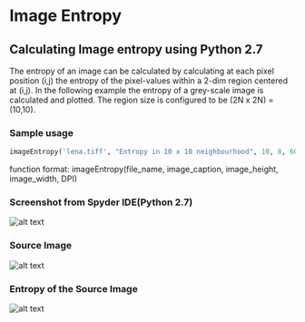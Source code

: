 # Image Entropy
## Calculating Image entropy using Python 2.7
The entropy of an image can be calculated by calculating at each pixel position (i,j) the entropy of the pixel-values within a 2-dim region centered at (i,j). In the following example the entropy of a grey-scale image is calculated and plotted. The region size is configured to be (2N x 2N) = (10,10).

### Sample usage

``` python
imageEntropy('lena.tiff', "Entropy in 10 x 10 neighbourhood", 10, 8, 600)
```
function format: imageEntropy(file_name, image_caption, image_height, image_width, DPI)


### Screenshot from Spyder IDE(Python 2.7)
![alt text](https://github.com/tamsaha1995/Image-Entropy-/blob/master/Screenshot.png "Screenshot.png")


### Source Image
![alt text](https://github.com/tamsaha1995/Image-Entropy-/blob/master/tagore.jpg "tagore.jpg")


### Entropy of the Source Image
![alt text](https://github.com/tamsaha1995/Image-Entropy-/blob/master/entropy_tagore.jpg "entropy_tagore.jpg")

